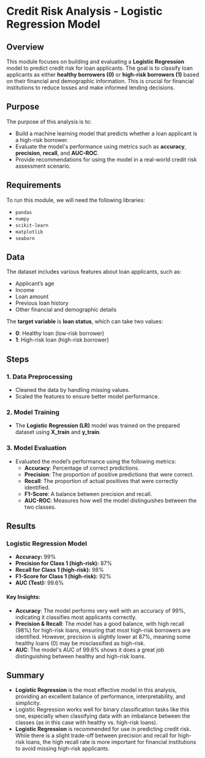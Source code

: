 # Credit Risk Analysis - Logistic Regression Model

## Overview

This module focuses on building and evaluating a **Logistic Regression** model to predict credit risk for loan applicants. The goal is to classify loan applicants as either **healthy borrowers (0)** or **high-risk borrowers (1)** based on their financial and demographic information. This is crucial for financial institutions to reduce losses and make informed lending decisions.

## Purpose

The purpose of this analysis is to:
- Build a machine learning model that predicts whether a loan applicant is a high-risk borrower.
- Evaluate the model's performance using metrics such as **accuracy**, **precision**, **recall**, and **AUC-ROC**.
- Provide recommendations for using the model in a real-world credit risk assessment scenario.

## Requirements

To run this module, we will need the following libraries:
- `pandas`
- `numpy`
- `scikit-learn`
- `matplotlib`
- `seaborn`

## Data

The dataset includes various features about loan applicants, such as:
- Applicant’s age
- Income
- Loan amount
- Previous loan history
- Other financial and demographic details

The **target variable** is **loan status**, which can take two values:
- **0**: Healthy loan (low-risk borrower)
- **1**: High-risk loan (high-risk borrower)

## Steps

### 1. Data Preprocessing
- Cleaned the data by handling missing values.
- Scaled the features to ensure better model performance.
  
### 2. Model Training
- The **Logistic Regression (LR)** model was trained on the prepared dataset using **X_train** and **y_train**.

### 3. Model Evaluation
- Evaluated the model’s performance using the following metrics:
  - **Accuracy**: Percentage of correct predictions.
  - **Precision**: The proportion of positive predictions that were correct.
  - **Recall**: The proportion of actual positives that were correctly identified.
  - **F1-Score**: A balance between precision and recall.
  - **AUC-ROC**: Measures how well the model distinguishes between the two classes.

## Results

### Logistic Regression Model
- **Accuracy:** 99%
- **Precision for Class 1 (high-risk):** 87%
- **Recall for Class 1 (high-risk):** 98%
- **F1-Score for Class 1 (high-risk):** 92%
- **AUC (Test):** 99.6%

#### Key Insights:
- **Accuracy**: The model performs very well with an accuracy of 99%, indicating it classifies most applicants correctly.
- **Precision & Recall**: The model has a good balance, with high recall (98%) for high-risk loans, ensuring that most high-risk borrowers are identified. However, precision is slightly lower at 87%, meaning some healthy loans (0) may be misclassified as high-risk.
- **AUC**: The model's AUC of 99.6% shows it does a great job distinguishing between healthy and high-risk loans.

## Summary

- **Logistic Regression** is the most effective model in this analysis, providing an excellent balance of performance, interpretability, and simplicity.
- Logistic Regression works well for binary classification tasks like this one, especially when classifying data with an imbalance between the classes (as in this case with healthy vs. high-risk loans).
- **Logistic Regression** is recommended for use in predicting credit risk. While there is a slight trade-off between precision and recall for high-risk loans, the high recall rate is more important for financial institutions to avoid missing high-risk applicants.


